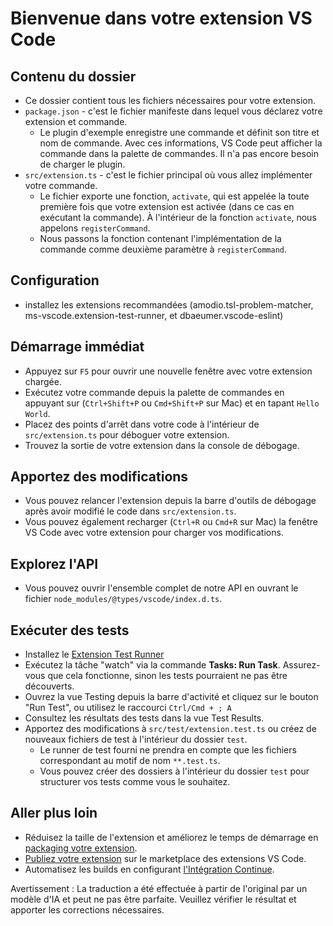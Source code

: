 # Bienvenue dans votre extension VS Code

## Contenu du dossier

* Ce dossier contient tous les fichiers nécessaires pour votre extension.
* `package.json` - c'est le fichier manifeste dans lequel vous déclarez votre extension et commande.
  * Le plugin d'exemple enregistre une commande et définit son titre et nom de commande. Avec ces informations, VS Code peut afficher la commande dans la palette de commandes. Il n'a pas encore besoin de charger le plugin.
* `src/extension.ts` - c'est le fichier principal où vous allez implémenter votre commande.
  * Le fichier exporte une fonction, `activate`, qui est appelée la toute première fois que votre extension est activée (dans ce cas en exécutant la commande). À l'intérieur de la fonction `activate`, nous appelons `registerCommand`.
  * Nous passons la fonction contenant l'implémentation de la commande comme deuxième paramètre à `registerCommand`.

## Configuration

* installez les extensions recommandées (amodio.tsl-problem-matcher, ms-vscode.extension-test-runner, et dbaeumer.vscode-eslint)

## Démarrage immédiat

* Appuyez sur `F5` pour ouvrir une nouvelle fenêtre avec votre extension chargée.
* Exécutez votre commande depuis la palette de commandes en appuyant sur (`Ctrl+Shift+P` ou `Cmd+Shift+P` sur Mac) et en tapant `Hello World`.
* Placez des points d'arrêt dans votre code à l'intérieur de `src/extension.ts` pour déboguer votre extension.
* Trouvez la sortie de votre extension dans la console de débogage.

## Apportez des modifications

* Vous pouvez relancer l'extension depuis la barre d'outils de débogage après avoir modifié le code dans `src/extension.ts`.
* Vous pouvez également recharger (`Ctrl+R` ou `Cmd+R` sur Mac) la fenêtre VS Code avec votre extension pour charger vos modifications.

## Explorez l'API

* Vous pouvez ouvrir l'ensemble complet de notre API en ouvrant le fichier `node_modules/@types/vscode/index.d.ts`.

## Exécuter des tests

* Installez le [Extension Test Runner](https://marketplace.visualstudio.com/items?itemName=ms-vscode.extension-test-runner)
* Exécutez la tâche "watch" via la commande **Tasks: Run Task**. Assurez-vous que cela fonctionne, sinon les tests pourraient ne pas être découverts.
* Ouvrez la vue Testing depuis la barre d'activité et cliquez sur le bouton "Run Test", ou utilisez le raccourci `Ctrl/Cmd + ; A`
* Consultez les résultats des tests dans la vue Test Results.
* Apportez des modifications à `src/test/extension.test.ts` ou créez de nouveaux fichiers de test à l'intérieur du dossier `test`.
  * Le runner de test fourni ne prendra en compte que les fichiers correspondant au motif de nom `**.test.ts`.
  * Vous pouvez créer des dossiers à l'intérieur du dossier `test` pour structurer vos tests comme vous le souhaitez.

## Aller plus loin

* Réduisez la taille de l'extension et améliorez le temps de démarrage en [packaging votre extension](https://code.visualstudio.com/api/working-with-extensions/bundling-extension).
* [Publiez votre extension](https://code.visualstudio.com/api/working-with-extensions/publishing-extension) sur le marketplace des extensions VS Code.
* Automatisez les builds en configurant [l'Intégration Continue](https://code.visualstudio.com/api/working-with-extensions/continuous-integration).

Avertissement : La traduction a été effectuée à partir de l'original par un modèle d'IA et peut ne pas être parfaite. 
Veuillez vérifier le résultat et apporter les corrections nécessaires.